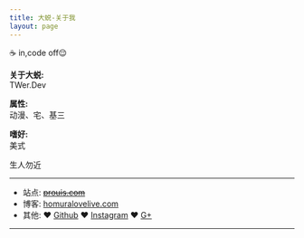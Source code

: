 ```yaml
---
title: 大蜕-关于我
layout: page
---
```


☕️ in,code off😌

**关于大蜕:**  
TWer.Dev 

**属性:**  
动漫、宅、基三  

**嗜好:**  
美式  

生人勿近    

* * *

* 站点: <del>[prouis.com](http://prouis.com)<del>
* 博客: [homuralovelive.com](http://homuralovelive.com)
* 其他: ♥ [Github](http://github.com/sddtc) ♥ [Instagram](https://www.instagram.com/sddtc_ch) ♥ [G+](https://plus.google.com/u/0/112768245818888919813)

* * *
 
